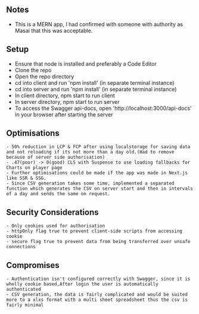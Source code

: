 ## Notes
 - This is a MERN app, I had confirmed with someone with authority as Masai that this was acceptable.
## Setup
  - Ensure that node is installed and preferably a Code Editor
  - Clone the repo
  - Open the repo directory
  - cd into client and run 'npm install' (in separate terminal instance)
  - cd into server and run 'npm install' (in separate terminal instance)
  - In client directory, npm start to run client
  - In server directory, npm start to run server
  - To access the Swagger api-docs, open 'http://localhost:3000/api-docs' in your browser after starting the server

## Optimisations
    - 50% reduction in LCP & FCP after using localstorage for saving data and not reloading if its not more than a day old.(Had to remove because of server side authorisation)
    - .47(poor) -> 0(good) CLS with Suspense to use loading fallbacks for Charts on player page 
    - Further optimisations could be made if the app was made in Next.js like SSR & SSG.
    - Since CSV generation takes some time, implemented a separated function which generates the CSV on server start and then in intervals of a day and sends the same on request.

## Security Considerations
    - Only cookies used for authorisation
    - httpOnly flag true to prevent client-side scripts from accessing cookie
    - secure flag true to prevent data from being transferred over unsafe connections

## Compromises
    - Authentication isn't configured correctly with Swagger, since it is wholly cookie based,After login the user is automatically authenticated
    - CSV generation, the data is fairly complicated and would be suited more to a xlxs format with a multi sheet spreadsheet thus the csv is fairly minimal
